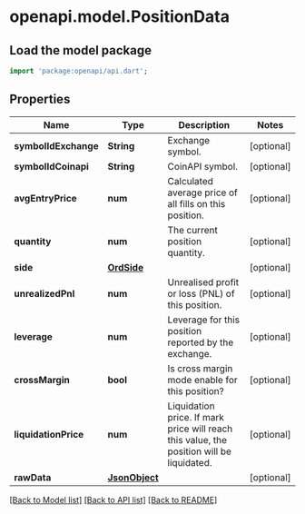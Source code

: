 # openapi.model.PositionData

## Load the model package
```dart
import 'package:openapi/api.dart';
```

## Properties
Name | Type | Description | Notes
------------ | ------------- | ------------- | -------------
**symbolIdExchange** | **String** | Exchange symbol. | [optional] 
**symbolIdCoinapi** | **String** | CoinAPI symbol. | [optional] 
**avgEntryPrice** | **num** | Calculated average price of all fills on this position. | [optional] 
**quantity** | **num** | The current position quantity. | [optional] 
**side** | [**OrdSide**](OrdSide.md) |  | [optional] 
**unrealizedPnl** | **num** | Unrealised profit or loss (PNL) of this position. | [optional] 
**leverage** | **num** | Leverage for this position reported by the exchange. | [optional] 
**crossMargin** | **bool** | Is cross margin mode enable for this position? | [optional] 
**liquidationPrice** | **num** | Liquidation price. If mark price will reach this value, the position will be liquidated. | [optional] 
**rawData** | [**JsonObject**](.md) |  | [optional] 

[[Back to Model list]](../README.md#documentation-for-models) [[Back to API list]](../README.md#documentation-for-api-endpoints) [[Back to README]](../README.md)


